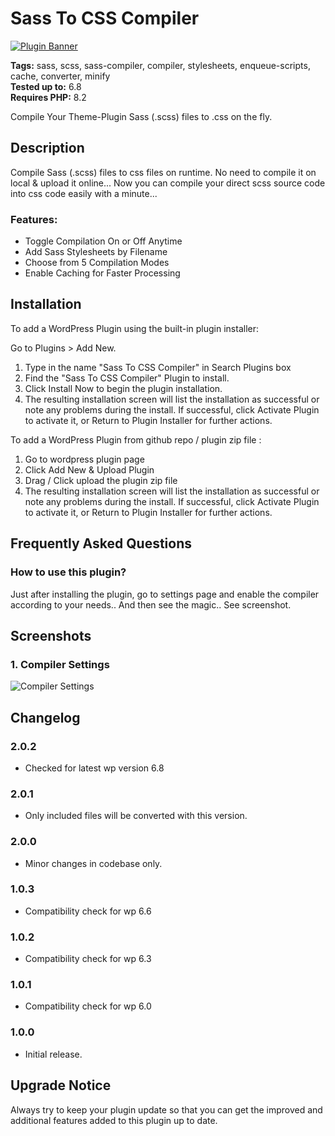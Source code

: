 # Sass To CSS Compiler

[![Plugin Banner](https://ps.w.org/sass-to-css-compiler/assets/banner-772x250.png)](https://wordpress.org/plugins/sass-to-css-compiler/)

**Tags:** sass, scss, sass-compiler, compiler, stylesheets, enqueue-scripts, cache, converter, minify \
**Tested up to:** 6.8 \
**Requires PHP:** 8.2

Compile Your Theme-Plugin Sass (.scss) files to .css on the fly.

## Description

Compile Sass (.scss) files to css files on runtime. No need to compile it on local & upload it online... Now you can compile your direct scss source code into css code easily with a minute...

### Features:

- Toggle Compilation On or Off Anytime
- Add Sass Stylesheets by Filename
- Choose from 5 Compilation Modes
- Enable Caching for Faster Processing

## Installation

To add a WordPress Plugin using the built-in plugin installer:

Go to Plugins > Add New.

1. Type in the name "Sass To CSS Compiler" in Search Plugins box
2. Find the "Sass To CSS Compiler" Plugin to install.
3. Click Install Now to begin the plugin installation.
4. The resulting installation screen will list the installation as successful or note any problems during the install.
If successful, click Activate Plugin to activate it, or Return to Plugin Installer for further actions.

To add a WordPress Plugin from github repo / plugin zip file :
1. Go to wordpress plugin page
2. Click Add New & Upload Plugin
3. Drag / Click upload the plugin zip file
4. The resulting installation screen will list the installation as successful or note any problems during the install.
If successful, click Activate Plugin to activate it, or Return to Plugin Installer for further actions.

## Frequently Asked Questions

### How to use this plugin?

Just after installing the plugin, go to settings page and enable the compiler according to your needs.. And then see the magic.. See screenshot.

## Screenshots

### 1. Compiler Settings

![Compiler Settings](https://ps.w.org/sass-to-css-compiler/assets/screenshot-1.png)

## Changelog

### 2.0.2
- Checked for latest wp version 6.8

### 2.0.1
- Only included files will be converted with this version.

### 2.0.0
- Minor changes in codebase only.

### 1.0.3
- Compatibility check for wp 6.6

### 1.0.2
- Compatibility check for wp 6.3

### 1.0.1
- Compatibility check for wp 6.0

### 1.0.0
- Initial release.

## Upgrade Notice

Always try to keep your plugin update so that you can get the improved and additional features added to this plugin up to date.